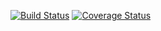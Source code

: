 [![Build Status](https://travis-ci.org/Kaktyshiny/python_exam_2018.svg?branch=master)](https://travis-ci.org/Kaktyshiny/python_exam_2018)
[![Coverage Status](https://coveralls.io/repos/github/Kaktyshiny/python_exam_2018/badge.svg)](https://coveralls.io/github/Kaktyshiny/python_exam_2018)